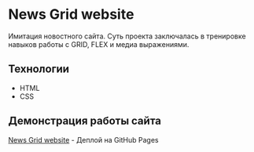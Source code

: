 # News Grid website

Имитация новостного сайта. Суть проекта заключалась в тренировке навыков работы с GRID, FLEX и медиа выражениями. 

## Технологии
+ HTML
+ CSS

## Демонстрация работы сайта
[News Grid website](https://vitjaz.github.io/newgrid/) - Деплой на GitHub Pages
